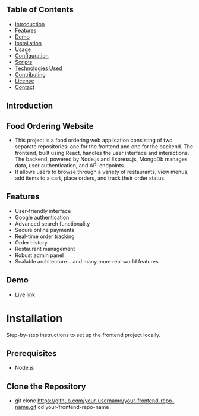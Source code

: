 ## Table of Contents

- [Introduction](#introduction)
- [Features](#features)
- [Demo](#demo)
- [Installation](#installation)
- [Usage](#usage)
- [Configuration](#configuration)
- [Scripts](#scripts)
- [Technologies Used](#technologies-used)
- [Contributing](#contributing)
- [License](#license)
- [Contact](#contact)

## Introduction

## Food Ordering Website
- This project is a food ordering web application consisting of two separate repositories: one for the frontend and one for the backend. The frontend, built using React, handles the user interface and interactions. The backend, powered by Node.js and Express.js, MongoDb manages data, user authentication, and API endpoints.
- It allows users to browse through a variety of restaurants, view menus, add items to a cart, place orders, and track their order status.

## Features

- User-friendly interface
- Google authentication
- Advanced search functionality
- Secure online payments
- Real-time order tracking
- Order history
- Restaurant management
- Robust admin panel
- Scalable architecture... and many more real world features

## Demo

- [Live link](https://food-ordering-app-frontend-ten.vercel.app)

# Installation

Step-by-step instructions to set up the frontend project locally.

## Prerequisites
- Node.js
  
## Clone the Repository
- git clone https://github.com/your-username/your-frontend-repo-name.git
cd your-frontend-repo-name
  
